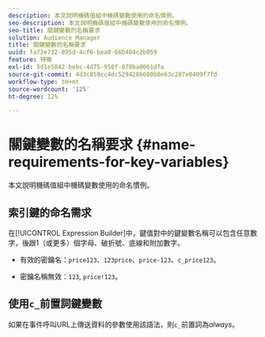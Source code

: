 ```yaml
---
description: 本文說明機碼值組中機碼變數使用的命名慣例。
seo-description: 本文說明機碼值組中機碼變數使用的命名慣例。
seo-title: 關鍵變數的名稱要求
solution: Audience Manager
title: 關鍵變數的名稱要求
uuid: fa72e732-895d-4cf6-bea0-66b404c2b059
feature: 特徵
exl-id: 5d1e5842-bebc-4d75-958f-078ba0061dfa
source-git-commit: 4d3c859cc4dc5294286680b0e63c287e0409f7fd
workflow-type: tm+mt
source-wordcount: '125'
ht-degree: 12%

---
```


# 關鍵變數的名稱要求 {#name-requirements-for-key-variables}

本文說明機碼值組中機碼變數使用的命名慣例。

## 索引鍵的命名需求

<!-- c_tb_key_name_requirements.xml -->

在[!UICONTROL Expression Builder]中，鍵值對中的鍵變數名稱可以包含任意數字，後跟1（或更多）個字母、破折號、底線和附加數字。

* 有效的密鑰名：`price123`、`123price`、`price-123`、`c_price123`。

* 密鑰名稱無效：`123`, `price!123`。

## 使用`c_`前置詞鍵變數

如果在事件呼叫URL上傳送資料的參數使用該語法，則`c_`前置詞為&#x200B;*always*。
